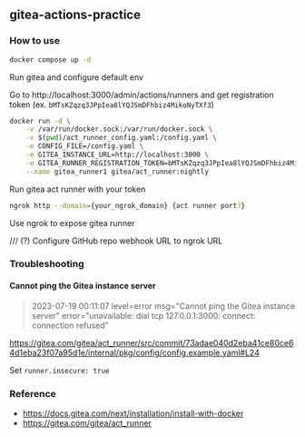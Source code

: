 ## gitea-actions-practice

### How to use
```sh
docker compose up -d
```
Run gitea and configure default env

Go to http://localhost:3000/admin/actions/runners and get registration token (ex. `bMTsKZqzq3JPpIea8lYQJSmDFhbiz4MikoNyTXf3`)

```sh
docker run -d \
    -v /var/run/docker.sock:/var/run/docker.sock \
    -v $(pwd)/act_runner_config.yaml:/config.yaml \
    -e CONFIG_FILE=/config.yaml \
    -e GITEA_INSTANCE_URL=http://localhost:3000 \
    -e GITEA_RUNNER_REGISTRATION_TOKEN=bMTsKZqzq3JPpIea8lYQJSmDFhbiz4MikoNyTXf3 \
    --name gitea_runner1 gitea/act_runner:nightly
```
Run gitea act runner with your token

```sh
ngrok http --domain={your_ngrok_domain} {act runner port?}
```
Use ngrok to expose gitea runner

///
(?) Configure GitHub repo webhook URL to ngrok URL

### Troubleshooting

#### Cannot ping the Gitea instance server
> 2023-07-19 00:11:07 level=error msg="Cannot ping the Gitea instance server" error="unavailable: dial tcp 127.0.0.1:3000: connect: connection refused"

https://gitea.com/gitea/act_runner/src/commit/73adae040d2eba41ce80ce64d1eba23f07a95d1e/internal/pkg/config/config.example.yaml#L24

Set `runner.insecure: true`

### Reference
- https://docs.gitea.com/next/installation/install-with-docker
- https://gitea.com/gitea/act_runner
